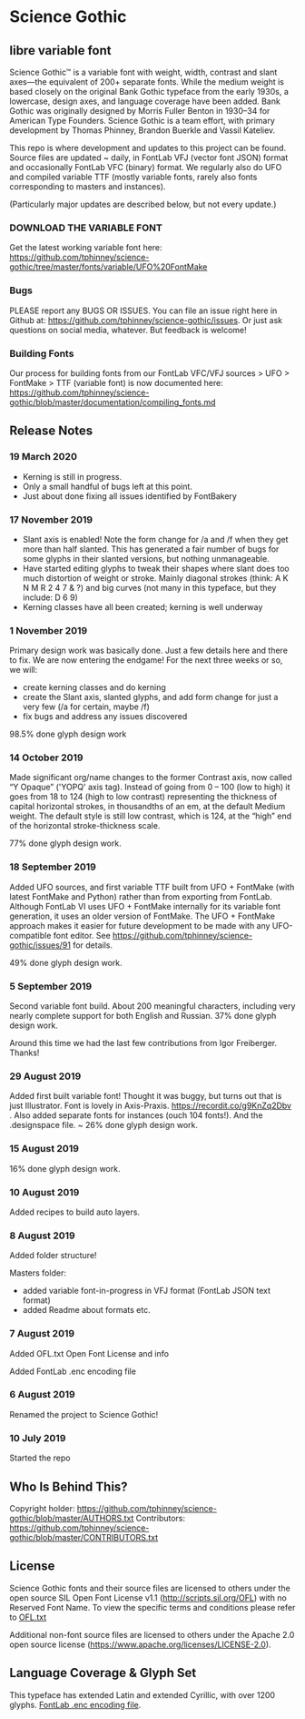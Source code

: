 # Science Gothic
## libre variable font

Science Gothic™ is a variable font with weight, width, contrast and slant axes—the equivalent of 200+ separate fonts. While the medium weight is based closely on the original Bank Gothic typeface from the early 1930s, a lowercase, design axes, and language coverage have been added. Bank Gothic was originally designed by Morris Fuller Benton in 1930–34 for American Type Founders. Science Gothic is a team effort, with primary development by Thomas Phinney, Brandon Buerkle and Vassil Kateliev.

This repo is where development and updates to this project can be found. Source files are updated ~ daily, in FontLab VFJ (vector font JSON) format and occasionally FontLab VFC (binary) format. We regularly also do UFO and compiled variable TTF (mostly variable fonts, rarely also fonts corresponding to masters and instances).

(Particularly major updates are described below, but not every update.)

### DOWNLOAD THE VARIABLE FONT
Get the latest working variable font here: https://github.com/tphinney/science-gothic/tree/master/fonts/variable/UFO%20FontMake


### Bugs
PLEASE report any BUGS OR ISSUES. You can file an issue right here in Github at: https://github.com/tphinney/science-gothic/issues. Or just ask questions on social media, whatever. But feedback is welcome!

### Building Fonts
Our process for building fonts from our FontLab VFC/VFJ sources > UFO > FontMake > TTF (variable font) is now documented here: https://github.com/tphinney/science-gothic/blob/master/documentation/compiling_fonts.md


## Release Notes

### 19 March 2020
- Kerning is still in progress.
- Only a small handful of bugs left at this point.
- Just about done fixing all issues identified by FontBakery

### 17 November 2019

- Slant axis is enabled! Note the form change for /a and /f when they get more than half slanted. This has generated a fair number of bugs for some glyphs in their slanted versions, but nothing unmanageable. 
- Have started editing glyphs to tweak their shapes where slant does too much distortion of weight or stroke. Mainly diagonal strokes (think: A K N M R 2 4 7 & ?) and big curves (not many in this typeface, but they include: D 6 9)
- Kerning classes have all been created; kerning is well underway

### 1 November 2019

Primary design work was basically done. Just a few details here and there to fix. We are now entering the endgame! For the next three weeks or so, we will:

- create kerning classes and do kerning
- create the Slant axis, slanted glyphs, and add form change for just a very few (/a for certain, maybe /f)
- fix bugs and address any issues discovered

98.5% done glyph design work

### 14 October 2019

Made significant org/name changes to the former Contrast axis, now called “Y Opaque” ('YOPQ' axis tag). Instead of going from 0 – 100 (low to high) it goes from 18 to 124 (high to low contrast) representing the thickness of capital horizontal strokes, in thousandths of an em, at the default Medium weight. The default style is still low contrast, which is 124, at the “high” end of the horizontal stroke-thickness scale.

77% done glyph design work.

### 18 September 2019

Added UFO sources, and first variable TTF built from UFO + FontMake (with latest FontMake and Python) rather than from exporting from FontLab. Although FontLab VI uses UFO + FontMake internally for its variable font generation, it uses an older version of FontMake. The UFO + FontMake approach makes it easier for future development to be made with any UFO-compatible font editor. See https://github.com/tphinney/science-gothic/issues/91 for details.

49% done glyph design work.

### 5 September 2019

Second variable font build. About 200 meaningful characters, including very nearly complete support for both English and Russian. 37% done glyph design work.

Around this time we had the last few contributions from Igor Freiberger. Thanks!

### 29 August 2019

Added first built variable font! Thought it was buggy, but turns out that is just Illustrator. Font is lovely in Axis-Praxis. https://recordit.co/g9KnZq2Dbv . Also added separate fonts for instances (ouch 104 fonts!). And the .designspace file. ~ 26% done glyph design work.

### 15 August 2019
16% done glyph design work.

### 10 August 2019

Added recipes to build auto layers.


### 8 August 2019

Added folder structure!

Masters folder:
- added variable font-in-progress in VFJ format (FontLab JSON text format)
- added Readme about formats etc.

### 7 August 2019

Added OFL.txt Open Font License and info

Added FontLab .enc encoding file

### 6 August 2019
Renamed the project to Science Gothic!

### 10 July 2019
Started the repo

## Who Is Behind This?

Copyright holder: https://github.com/tphinney/science-gothic/blob/master/AUTHORS.txt
Contributors: https://github.com/tphinney/science-gothic/blob/master/CONTRIBUTORS.txt

## License

Science Gothic fonts and their source files are licensed to others under the open source SIL Open Font License v1.1 (<http://scripts.sil.org/OFL>) with no Reserved Font Name. To view the specific terms and conditions please refer to [OFL.txt](https://github.com/tphinney/science-gothic/OFL.txt)

Additional non-font source files are licensed to others under the Apache 2.0 open source license (<https://www.apache.org/licenses/LICENSE-2.0>).

## Language Coverage & Glyph Set

This typeface has extended Latin and extended Cyrillic, with over 1200 glyphs. [FontLab .enc encoding file](https://github.com/tphinney/science-gothic/blob/master/Science%20Gothic.enc).
